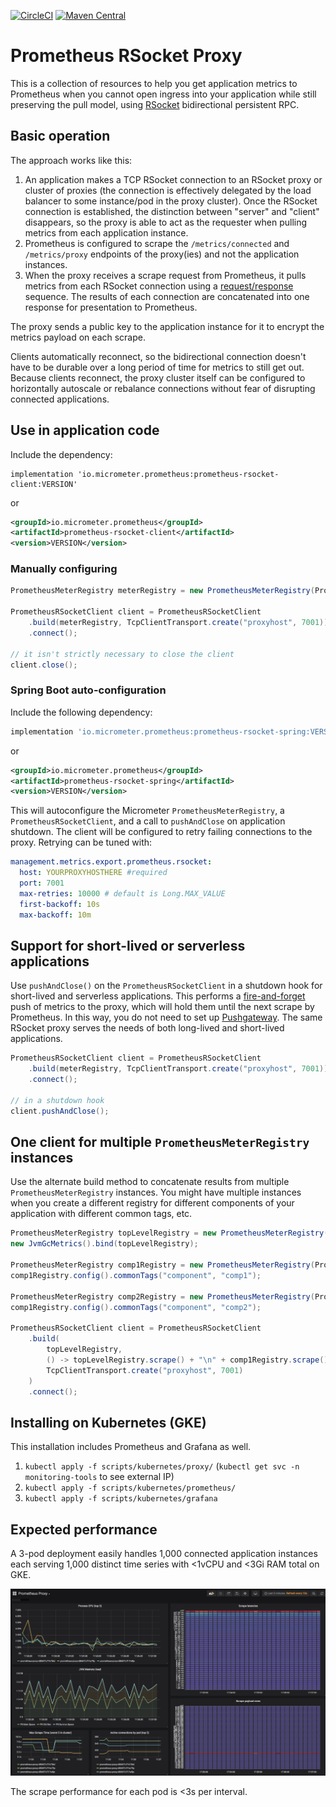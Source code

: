 [![CircleCI](https://circleci.com/gh/micrometer-metrics/prometheus-rsocket-proxy.svg?style=svg)](https://circleci.com/gh/micrometer-metrics/prometheus-rsocket-proxy)
[![Maven Central](https://img.shields.io/maven-central/v/io.micrometer.prometheus/prometheus-rsocket-proxy.svg)](https://mvnrepository.com/artifact/io.micrometer.prometheus/prometheus-rsocket-proxy)

# Prometheus RSocket Proxy

This is a collection of resources to help you get application metrics to Prometheus when you cannot open ingress into your application while still preserving the pull model, using [RSocket](https://rsocket.io) bidirectional persistent RPC.

## Basic operation

The approach works like this:

1. An application makes a TCP RSocket connection to an RSocket proxy or cluster of proxies (the connection is effectively delegated by the load balancer to some instance/pod in the proxy cluster). Once the RSocket connection is established, the distinction between "server" and "client" disappears, so the proxy is able to act as the requester when pulling metrics from each application instance.
2. Prometheus is configured to scrape the `/metrics/connected` and `/metrics/proxy` endpoints of the proxy(ies) and not the application instances.
3. When the proxy receives a scrape request from Prometheus, it pulls metrics from each RSocket connection using a [request/response](https://rsocket.io/docs/Protocol#stream-sequences-request-response) sequence. The results of each connection are concatenated into one response for presentation to Prometheus.

The proxy sends a public key to the application instance for it to encrypt the metrics payload on each scrape.

Clients automatically reconnect, so the bidirectional connection doesn't have to be durable over a long period of time for metrics to still get out. Because clients reconnect, the proxy cluster itself can be configured to horizontally autoscale or rebalance connections without fear of disrupting connected applications.

## Use in application code

Include the dependency:

```
implementation 'io.micrometer.prometheus:prometheus-rsocket-client:VERSION'
```

or

```xml
<groupId>io.micrometer.prometheus</groupId>
<artifactId>prometheus-rsocket-client</artifactId>
<version>VERSION</version>
```

### Manually configuring

```java
PrometheusMeterRegistry meterRegistry = new PrometheusMeterRegistry(PrometheusConfig.DEFAULT);

PrometheusRSocketClient client = PrometheusRSocketClient
    .build(meterRegistry, TcpClientTransport.create("proxyhost", 7001))
    .connect();

// it isn't strictly necessary to close the client
client.close();
```

### Spring Boot auto-configuration

Include the following dependency:

```groovy
implementation 'io.micrometer.prometheus:prometheus-rsocket-spring:VERSION'
```

or

```xml
<groupId>io.micrometer.prometheus</groupId>
<artifactId>prometheus-rsocket-spring</artifactId>
<version>VERSION</version>
```

This will autoconfigure the Micrometer `PrometheusMeterRegistry`, a `PrometheusRSocketClient`, and a call to `pushAndClose` on application shutdown. The client will be configured to retry failing connections to the proxy. Retrying can be tuned with:

```yml
management.metrics.export.prometheus.rsocket:
  host: YOURPROXYHOSTHERE #required
  port: 7001
  max-retries: 10000 # default is Long.MAX_VALUE
  first-backoff: 10s
  max-backoff: 10m
```

## Support for short-lived or serverless applications

Use `pushAndClose()` on the `PrometheusRSocketClient` in a shutdown hook for short-lived and serverless applications. This performs a [fire-and-forget](https://rsocket.io/docs/Protocol#stream-sequences-fire-and-forget) push of metrics to the proxy, which will hold them until the next scrape by Prometheus. In this way, you do not need to set up [Pushgateway](https://github.com/prometheus/pushgateway). The same RSocket proxy serves the needs of both long-lived and short-lived applications.

```java
PrometheusRSocketClient client = PrometheusRSocketClient
    .build(meterRegistry, TcpClientTransport.create("proxyhost", 7001))
    .connect();

// in a shutdown hook
client.pushAndClose();
```

## One client for multiple `PrometheusMeterRegistry` instances

Use the alternate build method to concatenate results from multiple `PrometheusMeterRegistry` instances. You might have multiple instances when you create a different registry for different components of your application with different common tags, etc.

```java
PrometheusMeterRegistry topLevelRegistry = new PrometheusMeterRegistry(PrometheusConfig.DEFAULT);
new JvmGcMetrics().bind(topLevelRegistry);

PrometheusMeterRegistry comp1Registry = new PrometheusMeterRegistry(PrometheusConfig.DEFAULT);
comp1Registry.config().commonTags("component", "comp1");

PrometheusMeterRegistry comp2Registry = new PrometheusMeterRegistry(PrometheusConfig.DEFAULT);
comp1Registry.config().commonTags("component", "comp2");

PrometheusRSocketClient client = PrometheusRSocketClient
    .build(
        topLevelRegistry,
        () -> topLevelRegistry.scrape() + "\n" + comp1Registry.scrape() + "\n" + comp2Registry.scrape(),
        TcpClientTransport.create("proxyhost", 7001)
    )
    .connect();
```

## Installing on Kubernetes (GKE)

This installation includes Prometheus and Grafana as well.

1. `kubectl apply -f scripts/kubernetes/proxy/` (`kubectl get svc -n monitoring-tools` to see external IP)
1. `kubectl apply -f scripts/kubernetes/prometheus/`
3. `kubectl apply -f scripts/kubernetes/grafana`

## Expected performance

A 3-pod deployment easily handles 1,000 connected application instances each serving 1,000 distinct time series with <1vCPU and <3Gi RAM total on GKE.

![Proxy Grafana Dashboard](doc/proxy-grafana.png)

The scrape performance for each pod is <3s per interval.
